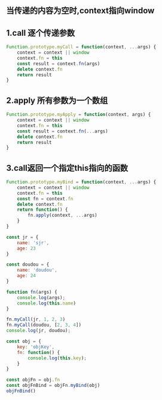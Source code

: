## 当传递的内容为空时,context指向window

##  1.call 逐个传递参数

```javascript
Function.prototype.myCall = function(context, ...args) {
	context = context || window
	context.fn = this
	const result = context.fn(args)
	delete context.fn
	return result
}
```



## 2.apply 所有参数为一个数组
```javascript
Function.prototype.myApply = function(context, args) {
	context = context || window
	context.fn = this
	const result = context.fn(...args)
	delete context.fn
	return result
}
```



## 3.call返回一个指定this指向的函数
```javascript
Function.prototype.myBind = function(context, ...args) {
	context = context || window
	context.fn = this
	const fn = context.fn
	delete context.fn
	return function() {
		fn.apply(context, ...args)
	}
}
```



```javascript
const jr = {
	name: 'sjr',
	age: 23
}

const doudou = {
	name: 'doudou',
	age: 24
}

function fn(args) {
	console.log(args);
	console.log(this.name)
}

fn.myCall(jr, 1, 2, 3)
fn.myCall(doudou, [2, 3, 4])
console.log(jr, doudou);

const obj = {
	key: 'objKey',
	fn: function() {
		console.log(this.key);
	}
}

const objFn = obj.fn
const objFnBind = objFn.myBind(obj)
objFnBind()
```

